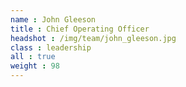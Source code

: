```yaml
---
name : John Gleeson
title : Chief Operating Officer
headshot : /img/team/john_gleeson.jpg
class : leadership
all : true
weight : 98
---
```

